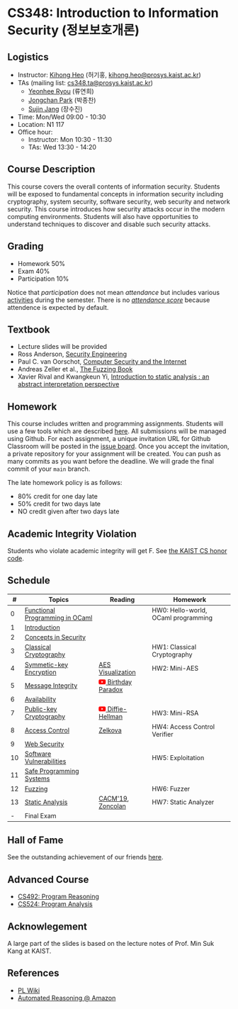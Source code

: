# CS348: Introduction to Information Security (정보보호개론)

## Logistics
- Instructor: [Kihong Heo](https://kihongheo.kaist.ac.kr) (허기홍, kihong.heo@prosys.kaist.ac.kr)
- TAs (mailing list: cs348.ta@prosys.kaist.ac.kr)
  - [Yeonhee Ryou](https://yeonhee-ryou.github.io) (류연희)
  - [Jongchan Park](https://kaist-jongchanpark.github.io) (박종찬)
  - [Sujin Jang](https://sujin0529.github.io) (장수진)
- Time: Mon/Wed 09:00 - 10:30
- Location: N1 117
- Office hour:
  - Instructor: Mon 10:30 - 11:30
  - TAs: Wed 13:30 - 14:20

## Course Description
This course covers the overall contents of information security. Students will be exposed
to fundamental concepts in information security including cryptography, system security,
software security, web security and network security. This course introduces how security
attacks occur in the modern computing environments. Students will also have opportunities
to understand techniques to discover and disable such security attacks.

## Grading
- Homework 50%
- Exam 40%
- Participation 10%

Notice that *participation* does not mean *attendance* but includes various [activities](hof.md) during the semester.
There is no [*attendance score*](https://prosys.kaist.ac.kr/attendance/) because attendence is expected by default.


## Textbook
- Lecture slides will be provided
- Ross Anderson, [Security Engineering](https://www.cl.cam.ac.uk/~rja14/book.html)
- Paul C. van Oorschot, [Computer Security and the Internet](https://people.scs.carleton.ca/~paulv/toolsjewels.html)
- Andreas Zeller et al., [The Fuzzing Book](https://www.fuzzingbook.org)
- Xavier Rival and Kwangkeun Yi, [Introduction to static analysis : an abstract interpretation perspective](https://library.kaist.ac.kr/search/ctlgSearch/posesn/view.do?bibctrlno=910257&se=b0&ty=B&_csrf=419dcd43-c1b9-4a69-82da-35f631b8777c)

## Homework
This course includes written and programming assignments.
Students will use a few tools which are described [here](TOOL.md).
All submissions will be managed using Github.
For each assignment, a unique invitation URL for Github Classroom will be posted in the [issue board](../../issues).
Once you accept the invitation, a private repository for your assignment will be created.
You can push as many commits as you want before the deadline. We will grade the final commit of your `main` branch.

The late homework policy is as follows:
- 80% credit for one day late
- 50% credit for two days late
- NO credit given after two days late

## Academic Integrity Violation
Students who violate academic integrity will get F. See [the KAIST CS honor code](https://forms.gle/mxApoGi1vMkcCJ7n8).

## Schedule
|#|Topics|Reading|Homework|
|-|------|-------|--------|
|0|[Functional Programming in OCaml](slides/lecture0.pdf)||HW0: Hello-world, OCaml programming|
|1|[Introduction](slides/lecture1.pdf)||
|2|[Concepts in Security](slides/lecture2.pdf)||
|3|[Classical Cryptography](slides/lecture3.pdf)||HW1: Classical Cryptography|
|4|[Symmetic-key Encryption](slides/lecture4.pdf)|[AES Visualization](https://formaestudio.com/rijndaelinspector/archivos/Rijndael_Animation_v4_eng-html5.html)|HW2: Mini-AES|
|5|[Message Integrity](slides/lecture5.pdf)|[<img src="icons/youtube.png" width="16" /> Birthday Paradox](https://youtu.be/KtT_cgMzHx8)||
|6|[Availability](slides/lecture6.pdf)|||
|7|[Public-key Cryptography](slides/lecture6.pdf)|[<img src="icons/youtube.png" width="16" /> Diffie-Hellman](https://www.youtube.com/watch?v=YEBfamv-_do)|HW3: Mini-RSA|
|8|[Access Control](slides/lecture14.pdf)|[Zelkova](https://www.amazon.science/blog/a-billion-smt-queries-a-day)|HW4: Access Control Verifier|
|9|[Web Security](slides/lecture15.pdf)|||
|10|[Software Vulnerabilities](slides/lecture16.pdf)||HW5: Exploitation|
|11|[Safe Programming Systems](slides/lecture17.pdf)|||
|12|[Fuzzing](slides/lecture18.pdf)||HW6: Fuzzer|
|13|[Static Analysis](slides/lecture19.pdf)|[CACM'19](https://cacm.acm.org/magazines/2019/8/238344-scaling-static-analyses-at-facebook/fulltext?mobile=false), [Zoncolan](https://engineering.fb.com/2019/08/15/security/zoncolan/)|HW7: Static Analyzer|
|-|Final Exam||

## Hall of Fame
See the outstanding achievement of our friends [here](hof.md).

## Advanced Course
- [CS492: Program Reasoning](https://github.com/prosyslab-classroom/cs492-program-reasoning)
- [CS524: Program Analysis](https://github.com/prosyslab-classroom/cs524-program-analysis)

## Acknowlegement

A large part of the slides is based on the lecture notes of Prof. Min Suk Kang at KAIST.

## References
- [PL Wiki](https://github.com/prosyslab/pl-wiki/wiki)
- [Automated Reasoning @ Amazon](https://www.amazon.science/blog/?q=&f0=0000017d-6ba3-ddaa-a97d-efa3e2ed0000&s=0&expandedFilters=Research%2520area%2CTag%2CConference%2CAuthor%2CDate%2C)

